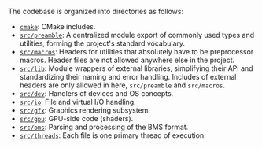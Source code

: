 The codebase is organized into directories as follows:

- [`cmake`](cmake): CMake includes.
- [`src/preamble`](src/preamble): A centralized module export of commonly used types and utilities, forming the project's standard vocabulary.
- [`src/macros`](src/macros): Headers for utilities that absolutely have to be preprocessor macros. Header files are not allowed anywhere else in the project.
- [`src/lib`](src/lib): Module wrappers of external libraries, simplifying their API and standardizing their naming and error handling. Includes of external headers are only allowed in here, `src/preamble` and `src/macros`. 
- [`src/dev`](src/dev): Handlers of devices and OS concepts.
- [`src/io`](src/io): File and virtual I/O handling.
- [`src/gfx`](src/gfx): Graphics rendering subsystem.
- [`src/gpu`](src/gpu): GPU-side code (shaders).
- [`src/bms`](src/bms): Parsing and processing of the BMS format.
- [`src/threads`](src/threads): Each file is one primary thread of execution.
